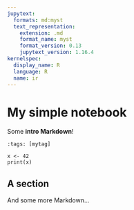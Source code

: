 ```yaml
---
jupytext:
  formats: md:myst
  text_representation:
    extension: .md
    format_name: myst
    format_version: 0.13
    jupytext_version: 1.16.4
kernelspec:
  display_name: R
  language: R
  name: ir
---
```


# My simple notebook

Some **intro Markdown**!

```{code-cell}
:tags: [mytag]

x <- 42
print(x)
```

## A section

And some more Markdown...
